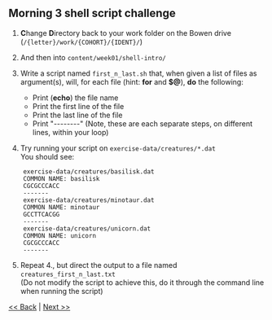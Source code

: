 ## Morning 3 shell script challenge  
  
1. **C**hange **D**irectory back to your work folder on the Bowen drive (`/{letter}/work/{COHORT}/{IDENT}/`)  

2. And then into `content/week01/shell-intro/`  

3. Write a script named `first_n_last.sh` that, when given a list of files as argument(s), 
  will, for each file (hint: **for** and **$@**), **do** the following:  
    - Print (**echo**) the file name
    - Print the first line of the file
    - Print the last line of the file
    - Print "--------"
  (Note, these are each separate steps, on different lines, within your loop)  
  
  
4. Try running your script on `exercise-data/creatures/*.dat`  
  You should see:  
```
    exercise-data/creatures/basilisk.dat
    COMMON NAME: basilisk
    CGCGCCCACC
    -------
    exercise-data/creatures/minotaur.dat
    COMMON NAME: minotaur
    GCCTTCACGG
    -------
    exercise-data/creatures/unicorn.dat
    COMMON NAME: unicorn
    CGCGCCCACC
    -------
```  
  
5. Repeat 4., but direct the output to a file named `creatures_first_n_last.txt`  
  (Do not modify the script to achieve this, do it through the command line when running the script)  
  
  
[<< Back](02-shell-revision.md)  |  [Next >>](04-git-merge-activity.md)  
  